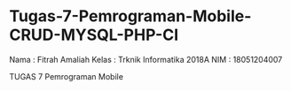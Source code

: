 # Tugas-7-Pemrograman-Mobile-CRUD-MYSQL-PHP-CI
Nama : Fitrah Amaliah
Kelas : Trknik Informatika 2018A
NIM : 18051204007

TUGAS 7 Pemrograman Mobile
